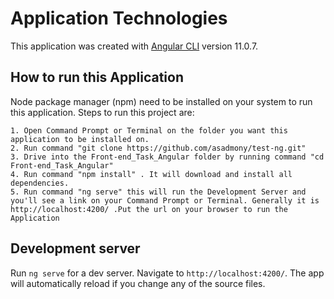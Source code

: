 # Application Technologies

This application was created with [Angular CLI](https://github.com/angular/angular-cli) version 11.0.7.

## How to run this Application

Node package manager (npm) need to be installed on your system to run this application. Steps to run this project are:

    1. Open Command Prompt or Terminal on the folder you want this application to be installed on.
    2. Run command "git clone https://github.com/asadmony/test-ng.git"
    3. Drive into the Front-end_Task_Angular folder by running command "cd Front-end_Task_Angular"
    4. Run command "npm install" . It will download and install all dependencies.
    5. Run command "ng serve" this will run the Development Server and you'll see a link on your Command Prompt or Terminal. Generally it is http://localhost:4200/ .Put the url on your browser to run the Application
    
## Development server

Run `ng serve` for a dev server. Navigate to `http://localhost:4200/`. The app will automatically reload if you change any of the source files.
